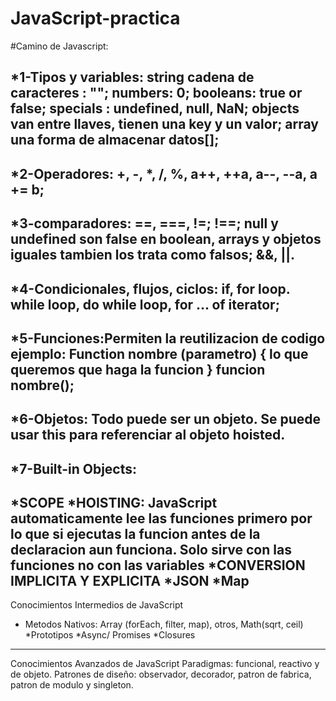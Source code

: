 # JavaScript-practica
#Camino de Javascript:

*1-Tipos y variables: string cadena de caracteres : ""; numbers: 0; booleans: true or false; specials : undefined, null, NaN; objects van entre llaves, tienen una key y un valor; array una forma de almacenar datos[];
-------------------------------------------------------------------------------------------------------------------------------------------------------
*2-Operadores: +, -, *, /, %, a++, ++a, a--, --a, a += b;
-------------------------------------------------------------------------------------------------------------------------------------------------------
*3-comparadores:  ==, ===, !=; !==; null y undefined son false en boolean, arrays y objetos iguales tambien los trata como falsos; &&, ||.
-------------------------------------------------------------------------------------------------------------------------------------------------------
*4-Condicionales, flujos, ciclos: if, for loop. while loop, do while loop, for ... of iterator;
-------------------------------------------------------------------------------------------------------------------------------------------------------
*5-Funciones:Permiten la reutilizacion de codigo
ejemplo: Function nombre (parametro) {
    lo que queremos que haga la funcion
}
funcion nombre();
-------------------------------------------------------------------------------------------------------------------------------------------------------
*6-Objetos: Todo puede ser un objeto. Se puede usar this para referenciar al objeto hoisted. 
-------------------------------------------------------------------------------------------------------------------------------------------------------
*7-Built-in Objects:
---------------------------------------------------------------------

*SCOPE
*HOISTING: JavaScript automaticamente lee las funciones primero por lo que si ejecutas la funcion antes de la declaracion aun funciona. Solo sirve con las funciones no con las variables 
*CONVERSION IMPLICITA Y EXPLICITA
*JSON
*Map
---------------------------------------------------------------------
Conocimientos Intermedios de JavaScript
* Metodos Nativos: Array (forEach, filter, map), otros, Math(sqrt, ceil)
*Prototipos
*Async/ Promises
*Closures
---------------------------------------------------------------------
Conocimientos Avanzados de JavaScript
Paradigmas: funcional, reactivo y de objeto.
Patrones de diseño: observador, decorador, patron de fabrica, patron de modulo y singleton.
